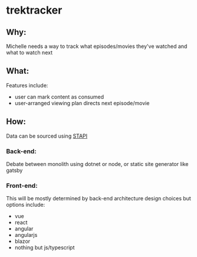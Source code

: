 # trektracker
 
## Why:
Michelle needs a way to track what episodes/movies they've watched and what to watch next

## What:
Features include:
- user can mark content as consumed
- user-arranged viewing plan directs next episode/movie

## How:
Data can be sourced using [STAPI](https://github.com/cezarykluczynski/stapi)

### Back-end:
Debate between monolith using dotnet or node, or static site generator like gatsby

### Front-end:
This will be mostly determined by back-end architecture design choices but options include:
- vue
- react
- angular
- angularjs
- blazor
- nothing but js/typescript